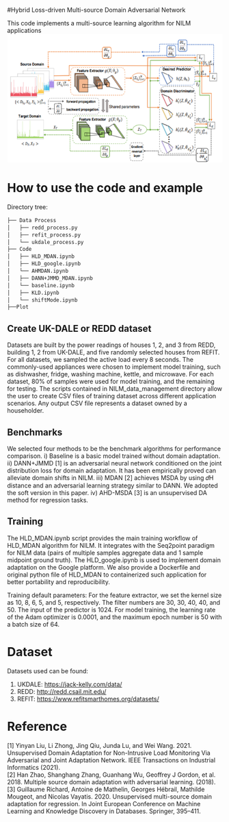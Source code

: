#Hybrid Loss-driven Multi-source Domain Adversarial Network

This code implements a multi-source learning algorithm for NILM applications
<img src="Plot/framework.PNG"  width="600" height="300">

# How to use the code and example
Directory tree:

``` bash
├── Data Process
│   ├── redd_process.py
│   ├── refit_process.py
│   └── ukdale_process.py
├── Code
│   ├── HLD_MDAN.ipynb
│   ├── HLD_google.ipynb
│   └── AHMDAN.ipynb
│   ├── DANN+JMMD_MDAN.ipynb
│   └── baseline.ipynb
│   ├── KLD.ipynb
│   └── shiftMode.ipynb
├──Plot
```
## **Create UK-DALE or REDD dataset**
Datasets are built by the power readings of houses 1, 2, and 3 from REDD, building 1, 2 from UK-DALE, and five randomly selected houses from REFIT. For all datasets, we sampled the active load every 8 seconds. The commonly-used appliances were chosen to implement model training, such as dishwasher, fridge, washing machine, kettle, and microwave. For each dataset, 80% of samples were used for model training, and the remaining for testing. The scripts contained in NILM_data_management directory allow the user to create CSV files of training dataset across different application scenarios. Any output CSV file represents a dataset owned by a householder.

## **Benchmarks**
We selected four methods to be the benchmark algorithms for performance comparison. i) Baseline is a basic model trained without domain adaptation. ii) DANN+JMMD [1] is an adversarial neural network conditioned on the joint distribution loss for domain adaptation. It has been empirically proved can alleviate domain shifts in NILM. iii) MDAN [2] achieves MSDA by using 𝑑H distance and an adversarial learning strategy similar to DANN. We adopted the soft version in this paper. iv) AHD-MSDA
[3] is an unsupervised DA method for regression tasks.

## **Training**
The HLD_MDAN.ipynb script provides the main training workflow of HLD_MDAN algorithm for NILM. It integrates with the Seq2point paradigm for NILM data (pairs of multiple samples aggregate data and 1 sample midpoint ground truth). The HLD_google.ipynb is used to implement domain adaptation on the Google platform. We also provide a Dockerfile and original python file of HLD_MDAN to containerized such application for better portability and reproducibility.

Training default parameters:
For the feature extractor, we set the kernel size as 10, 8, 6, 5, and 5, respectively. The filter numbers are 30, 30, 40, 40, and 50. The input of the predictor is 1024. For model training, the learning rate of the Adam optimizer is 0.0001, and the maximum epoch number is 50 with a batch size of 64.

# Dataset
Datasets used can be found:
1. UKDALE: https://jack-kelly.com/data/
2. REDD: http://redd.csail.mit.edu/
3. REFIT: https://www.refitsmarthomes.org/datasets/

# Reference
[1] Yinyan Liu, Li Zhong, Jing Qiu, Junda Lu, and Wei Wang. 2021. Unsupervised Domain Adaptation for Non-Intrusive Load Monitoring Via Adversarial and Joint Adaptation Network. IEEE Transactions on Industrial Informatics (2021). <br />
[2] Han Zhao, Shanghang Zhang, Guanhang Wu, Geoffrey J Gordon, et al. 2018. Multiple source domain adaptation with adversarial learning. (2018).<br />
[3] Guillaume Richard, Antoine de Mathelin, Georges Hébrail, Mathilde Mougeot, and Nicolas Vayatis. 2020. Unsupervised multi-source domain adaptation for regression. In Joint European Conference on Machine Learning and Knowledge Discovery in Databases. Springer, 395–411.
